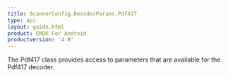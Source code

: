 ```yaml
---
title: ScannerConfig.DecoderParams.Pdf417
type: api
layout: guide.html
product: EMDK For Android
productversion: '4.0'
---
```



The Pdf417 class provides access to parameters that are available for
 the Pdf417 decoder.













